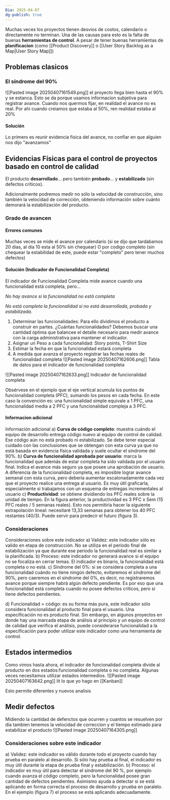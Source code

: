 ```yaml
---
Dia: 2025-04-07
dg-publish: true
---
```

Muchas veces los proyectos tienen desvios de costos, calendario o directamente no terminan. Una de las causas para esto es la falta de buenas **herramientas de control**. A pesar de tener buenas herramientas de **planificacion** (como [[Product Discovery]] o [[User Story Backlog as a Map|User Story Map]])


## Problemas clasicos 
### El síndrome del 90% 
![[Pasted image 20250407161549.png]]
el proyecto llega bien hasta el 90% y se estanca. 
Esto se da porque usamos informacion subjetiva para registrar avance. Cuando nos quermos fijar, en realidad el avance no es real. Por ahi cuando creiamos que estaba al 50%, ren realidad estaba al 20%

#### Solución
Lo primero es reunir evidencia fisica del avance, no confiar en que alguien nos dijo "avanzamos"


## Evidencias Físicas para el control de proyectos basado en control de calidad

El producto **desarrollado**... pero también **probado**... y **estabilizado** (sin defectos críticos).

Adicionalmente podremos medir no sólo la velocidad de construcción, sino también la velocidad de
corrección, obteniendo información sobre cuánto demorará la estabilización del producto.

### Grado de avancen

#### Errores comunes 
Muchas veces se mide el avance por calendario (si se dijo que tardabamos 20 dias, al dia 10 esta al 50% sin chequear)
O por codigo completo (sin chequear la estabilidad de este, puede estar "completo" pero tener muchos defectos)

#### Solución (Indicador de Funcionalidad Completa)
El indicador de Funcionalidad Completa mide avance cuando una funcionalidad está completa, pero...

*No hay avance si la funcionalidad no está completa*

*No está completa la funcionalidad si no está desarrollada, probada y estabilizada.*

1. Determinar las funcionalidades: 
	Para ello dividimos el producto a construir en partes. ¿Cuántas funcionalidades? Debemos buscar una cantidad óptima que balancee el detalle necesario para medir avance con la carga administrativa para mantener el indicador.
2. Asignar un Peso a cada funcionalidad: Story points, T-Shirt Size
3. Estimar la fecha en que la funcionalidad estará completa
4. A medida que avanza el proyecto registrar las fechas reales de funcionalidad completa
![[Pasted image 20250407162606.png]]
Tabla de datos para el indicador de funcionalidad completa

![[Pasted image 20250407162633.png]]
Indicador de funcionalidad completa

Obsérvese en el ejemplo que el eje vertical acumula los puntos de funcionalidad completa (PFC), sumando los
pesos en cada fecha. En este caso la convención es: una funcionalidad simple equivale a 1 PFC, una
funcionalidad media a 2 PFC y una funcionalidad compleja a 3 PFC.

#### Informacion adicional 
Información adicional
a) **Curva de código completo**: muestra cuándo el equipo de desarrollo entrega código nuevo al equipo de control de calidad. Ese código aún no está probado ni estabilizado. Se debe tener especial cuidado con las conclusiones que se obtengan con esta curva ya que no está basada en evidencia física validada y suele ocultar el síndrome del 90%.
b) **Curva de funcionalidad aprobada por usuario**: marca la funcionalidad que además de estar completa ha sido validada por el usuario final. Indica el avance más seguro ya que posee una aprobación de usuario. A diferencia de la funcionalidad completa, es imposible lograr avance semanal con esta curva, pero debería aumentar escalonadamente cada vez que el proyecto realice una entrega al usuario. Es muy útil graficarla, especialmente si trabajamos con un esquema de entregas incrementales al usuario 
c) **Productividad**: se obtiene dividiendo los PFC reales sobre la unidad de tiempo. En la figura anterior, la productividad es 3 PFC x Sem (15 PFC reales / 5 semanas reales). Esto nos permitiría hacer la siguiente extrapolación lineal: necesitaré 13,33 semanas para obtener los 40 PFC restantes (40/3). Puede servir para predecir el futuro (figura 3).

### Consideraciones 
Consideraciones sobre este indicador
a) Validez: este indicador sólo es valido en etapa de construcción. No se utiliza en el período final de
estabilización ya que durante ese período la funcionalidad real es similar a la planificada.
b) Proceso: este indicador no generará avance si el equipo no se focaliza en cerrar temas. El indicador es binario, la funcionalidad está completa o no está.
c) Síndrome del 0%: si se considera completa a una funcionalidad cuándo no tiene ningún defecto, evitaremos el síndrome del 90%, pero caeremos en el síndrome del 0%, es decir, no registraremos avance porque siempre habrá algún defecto pendiente. Es por eso que una funcionalidad está completa cuando no posee defectos críticos, pero sí tiene defectos pendientes.

d) Funcionalidad = código: es su forma más pura, este indicador sólo considera funcionalidad al producto final para el usuario. Una especificación no es producto final. Sin embargo, en algunos proyectos en donde hay una marcada etapa de análisis al principio y un equipo de control de calidad que verifica el análisis, puede considerarse funcionalidad a la especificación para poder utilizar este indicador como una herramienta de control.


## Estados intermedios 
Como vimos hasta ahora, el indicador de funcionalidad completa divide al producto en dos estados:funcionalidad completa o no completa. Algunas veces necesitamos utilizar estados intermedios.
![[Pasted image 20250407163642.png]]
lit lo que yo hago en [[Kanban]]

Esto permite diferentes y nuevos analisis

## Medir defectos 
Midiendo la cantidad de defenctos que ocurren y cuantos se resuelven por dia tambien tenemos la velocidad de correccion y el tiempo estimado para estabilizar el producto 
![[Pasted image 20250407164305.png]]


### Consideraciones sobre este indicador
a) Validez: este indicador es válido durante todo el proyecto cuando hay prueba en paralelo al desarrollo. Si sólo
hay prueba al final, el indicador es muy útil durante la etapa de prueba final y estabilización.
b) Proceso: el indicador es muy útil para detectar el síndrome del 90 %, por ejemplo cuando avanza el código completo, pero la funcionalidad posee gran cantidad de defectos pendientes. Asimismo ayuda a detectar si se
está aplicando en forma correcta el proceso de desarrollo y prueba en paralelo. En el ejemplo (figura 7) el
proceso se está aplicando adecuadamente.
